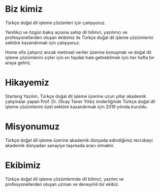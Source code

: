 Biz kimiz
=========

Türkçe doğal dil işleme çözümleri için çalışıyoruz.

Yenilikçi ve özgün bakış açısına sahip dil bilimci, yazılımcı ve profesyonellerden oluşan ekibimiz ile Türkçe doğal dil işleme çözümlerini sektöre kazandırmak için çalışıyoruz.

Home ofis çalışırız ancak metinsel veriler üzerine konuşmak ve doğal dil işleme çözümlerini sizler için en faydalı hale getirebilmek için her hafta bir araya geliriz.

Hikayemiz
==========

Starlang Yazılım, Türkçe doğal dil işleme üzerine uzun yıllar akademik çalışmalar yapan Prof. Dr. Olcay Taner Yıldız önderliğinde Türkçe doğal dil işleme çözümlerini özel sektöre kazandırmak için 2019 yılında kuruldu.

Misyonumuz
==========

Türkçe doğal dil işleme üzerine akademik dünyada edindiğimiz tecrübeyi akademik dünyadan sanayiye taşımada aracı olmaktır.

Ekibimiz
==========

Türkçe doğal dil işleme çözümlerinde dil bilimci, yazılım ve profesyonellerden oluşan uzman ve deneyimli bir ekibiz.

